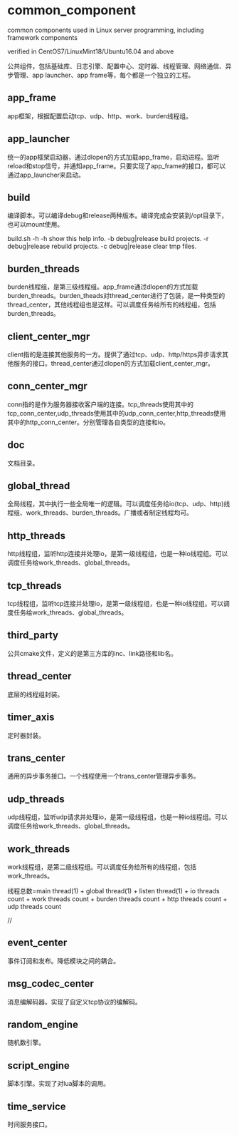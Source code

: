 # common_component
common components used in Linux server programming, including framework components

verified in CentOS7/LinuxMint18/Ubuntu16.04 and above

公共组件，包括基础库、日志引擎、配置中心、定时器、线程管理、网络通信、异步管理、app launcher、app frame等，每个都是一个独立的工程。

## app_frame
app框架，根据配置启动tcp、udp、http、work、burden线程组。

## app_launcher
统一的app框架启动器，通过dlopen的方式加载app_frame，启动进程。监听reload和stop信号，并通知app_frame。只要实现了app_frame的接口，都可以通过app_launcher来启动。

## build
编译脚本。可以编译debug和release两种版本。编译完成会安装到/opt目录下，也可以mount使用。

build.sh -h
                 -h show this help info.
                 -b debug|release build projects.
                 -r debug|release rebuild projects.
                 -c debug|release clear tmp files.

## burden_threads
burden线程组，是第三级线程组。app_frame通过dlopen的方式加载burden_threads。burden_theads对thread_center进行了包装，是一种类型的thread_center，其他线程组也是这样。可以调度任务给所有的线程组，包括burden_threads。

## client_center_mgr
client指的是连接其他服务的一方。提供了通过tcp、udp、http/https异步请求其他服务的接口。thread_center通过dlopen的方式加载client_center_mgr。

## conn_center_mgr
conn指的是作为服务器接收客户端的连接。tcp_threads使用其中的tcp_conn_center,udp_threads使用其中的udp_conn_center,http_threads使用其中的http_conn_center。分别管理各自类型的连接和io。

## doc
文档目录。

## global_thread
全局线程，其中执行一些全局唯一的逻辑。可以调度任务给io(tcp、udp、http)线程组、work_threads、burden_threads。广播或者制定线程均可。

## http_threads
http线程组，监听http连接并处理io，是第一级线程组，也是一种io线程组。可以调度任务给work_threads、global_threads。

## tcp_threads
tcp线程组，监听tcp连接并处理io，是第一级线程组，也是一种io线程组。可以调度任务给work_threads、global_threads。

## third_party
公共cmake文件，定义的是第三方库的inc、link路径和lib名。

## thread_center
底层的线程组封装。

## timer_axis
定时器封装。

## trans_center
通用的异步事务接口。一个线程使用一个trans_center管理异步事务。

## udp_threads
udp线程组，监听udp请求并处理io，是第一级线程组，也是一种io线程组。可以调度任务给work_threads、global_threads。

## work_threads
work线程组，是第二级线程组。可以调度任务给所有的线程组，包括work_threads。

线程总数=main thread(1) + global thread(1) + listen thread(1) + io threads count + work threads count + burden threads count + http threads count + udp threads count




//
## event_center
事件订阅和发布。降低模块之间的耦合。

## msg_codec_center
消息编解码器。实现了自定义tcp协议的编解码。

## random_engine
随机数引擎。

## script_engine
脚本引擎。实现了对lua脚本的调用。

## time_service
时间服务接口。
